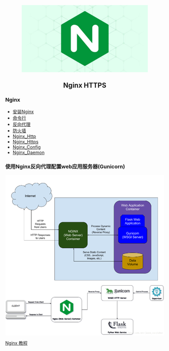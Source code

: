 <p align="center">
<img width="400" align="center" src="Assets\20190529160126.jpg"/>
<h2 align="center">Nginx HTTPS</h2>
</p>

### Nginx 

- [安装Nginx](01.Install_Nginx.md)
- [命令行](02.Commands.md)
- [反向代理](03.Reverse_Proxy.md)
- [防火墙](04.ufw.md)
- [Nginx_Http](05.Nginx_Http.md)
- [Nginx_Https](06.Nginx_Https.md)
- [Nginx_Config](07.Nginx_Config.md)
- [Nginx_Daemon](08.Nginx_Daemon.md)

### 使用Nginx反向代理配置web应用服务器(Gunicorn)

<p align="center">
<img width="600" align="center" src="Assets/20190531160104.png"/>
<img width="600" align="center" src="Assets/20190604150368.png"/>
</p>


[Nginx 教程](http://openresty.org/download/agentzh-nginx-tutorials-zhcn.html)




